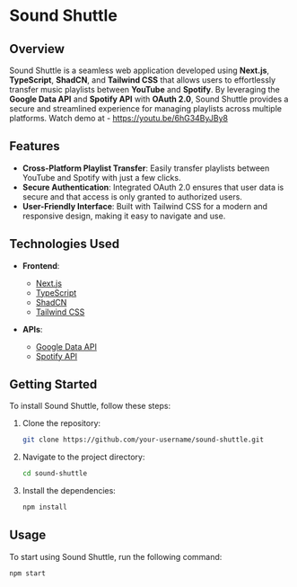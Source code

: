 # Sound Shuttle

## Overview

Sound Shuttle is a seamless web application developed using **Next.js**, **TypeScript**, **ShadCN**, and **Tailwind CSS** that allows users to effortlessly transfer music playlists between **YouTube** and **Spotify**. By leveraging the **Google Data API** and **Spotify API** with **OAuth 2.0**, Sound Shuttle provides a secure and streamlined experience for managing playlists across multiple platforms.
Watch demo at - https://youtu.be/6hG34ByJBy8

## Features

- **Cross-Platform Playlist Transfer**: Easily transfer playlists between YouTube and Spotify with just a few clicks.
- **Secure Authentication**: Integrated OAuth 2.0 ensures that user data is secure and that access is only granted to authorized users.
- **User-Friendly Interface**: Built with Tailwind CSS for a modern and responsive design, making it easy to navigate and use.

## Technologies Used

- **Frontend**: 
  - [Next.js](https://nextjs.org/)
  - [TypeScript](https://www.typescriptlang.org/)
  - [ShadCN](https://shadcn.com/)
  - [Tailwind CSS](https://tailwindcss.com/)
  
- **APIs**:
  - [Google Data API](https://developers.google.com/youtube/v3)
  - [Spotify API](https://developer.spotify.com/documentation/web-api/)

## Getting Started

To install Sound Shuttle, follow these steps:

1. Clone the repository:
    ```sh
    git clone https://github.com/your-username/sound-shuttle.git
    ```
2. Navigate to the project directory:
    ```sh
    cd sound-shuttle
    ```
3. Install the dependencies:
    ```sh
    npm install
    ```

## Usage

To start using Sound Shuttle, run the following command:
```sh
npm start
```
